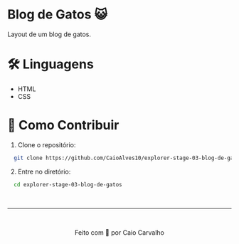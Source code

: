 # Blog de Gatos 😺
Layout de um blog de gatos.

# 🛠 Linguagens
 - HTML
 - CSS

 # 🤝 Como Contribuir

1. Clone o repositório:
```bash
  git clone https://github.com/CaioAlves10/explorer-stage-03-blog-de-gatos.git
```

2. Entre no diretório:
```bash
  cd explorer-stage-03-blog-de-gatos
```

<br />

---

<br />

<p align="center">
  Feito com 💙 por Caio Carvalho
</p>